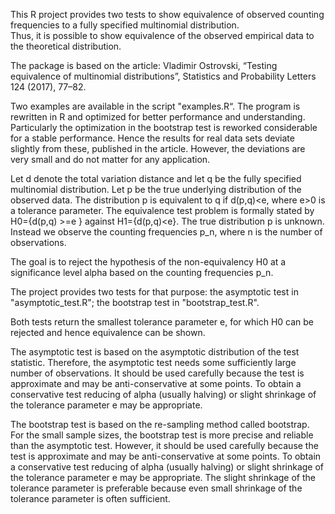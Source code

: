 ﻿This R project provides two tests to show equivalence of observed counting frequencies to a fully specified multinomial distribution.  
Thus, it is possible to show equivalence of the observed empirical data to the theoretical distribution. 

The package is based on the article:
Vladimir Ostrovski, “Testing equivalence of multinomial distributions”, Statistics and Probability Letters 124 (2017), 77–82.

Two examples are available in the script "examples.R“.
The program is rewritten in R and optimized for better performance and understanding. Particularly the optimization in the bootstrap
test is reworked considerable for a stable performance. Hence the results for real data sets deviate slightly from these, 
published in the article. However, the deviations are very small and do not matter for any application.

Let d denote the total variation distance and let q be the fully specified multinomial distribution.
Let p be the true underlying distribution of the observed data. 
The distribution p is equivalent to q if d(p,q)<e, where e>0 is a tolerance parameter.
The equivalence test problem is formally stated by 
H0={d(p,q) >=e } against H1={d(p,q)<e}.
The true distribution p is unknown. Instead we observe the counting frequencies p_n, where n is the number of observations. 

The goal is to reject the hypothesis of the non-equivalency H0 at a significance level alpha based on the counting frequencies p_n.

The project provides two tests for that purpose: 
the asymptotic test in "asymptotic_test.R";
the bootstrap test in "bootstrap_test.R". 

Both tests return the smallest tolerance parameter e, for which H0 can be rejected and hence equivalence can be shown.

The asymptotic test is based on the asymptotic distribution of the test statistic.
Therefore, the asymptotic test needs some sufficiently large number of observations. 
It should be used carefully because the test is approximate and may be anti-conservative at some points. 
To obtain a conservative test reducing of alpha (usually halving) or 
slight shrinkage of the tolerance parameter e may be appropriate. 

The bootstrap test is based on the re-sampling method called bootstrap. 
For the small sample sizes, the bootstrap test is more precise and reliable than the asymptotic test. 
However, it should be used carefully because the test is approximate and may be anti-conservative at some points. 
To obtain a conservative test reducing of alpha (usually halving) 
or slight shrinkage of the tolerance parameter e may be appropriate. 
The slight shrinkage of the tolerance parameter is preferable 
because even small shrinkage of the tolerance parameter is often sufficient.
